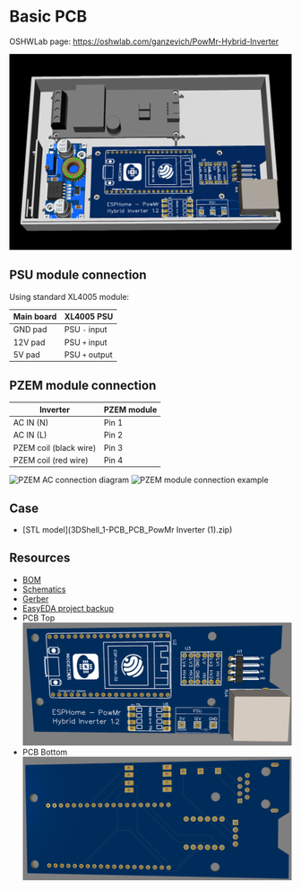 # Basic PCB

OSHWLab page: https://oshwlab.com/ganzevich/PowMr-Hybrid-Inverter

![Assembled in case bottom](assembled_case_b.png)

## PSU module connection
Using standard XL4005 module:

| Main board | XL4005 PSU        |
|------------|-------------------|
| GND pad    | PSU  ` - ` input  |
| 12V pad    | PSU `+` input     |
| 5V pad     | PSU  `+`  output  |

## PZEM module connection

| Inverter               | PZEM module |
|------------------------|-------------|
| AC IN (N)              | Pin 1       |
| AC IN (L)              | Pin 2       |
| PZEM coil (black wire) | Pin 3       |
| PZEM coil (red wire)   | Pin 4       |  

<img src="photos/pzem_ac_connection.jpeg" alt="PZEM AC connection diagram" width="600" height="auto">
<img src="photos/pzem_installation_example.jpeg" alt="PZEM module connection example" width="600" height="auto">

## Case
- [STL model](3DShell_1-PCB_PCB_PowMr Inverter (1).zip)

## Resources
- [BOM](BOM_PowMr%20Inverter.csv)
- [Schematics](Schematic_PowMr%20Inverter.pdf)
- [Gerber](Gerber_PCB_PowMr%20Inverter.zip)
- [EasyEDA project backup](easyeda_project_backup.zip)
- PCB Top 
![PCB Top layer](pcb_top.png)
- PCB Bottom
![PCB Bottom layer](pcb_bottom.png)
